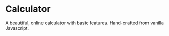 # Calculator
A beautiful, online calculator with basic features. Hand-crafted from vanilla Javascript.
